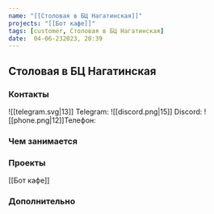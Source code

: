 ```yaml
---
name: "[[Столовая в БЦ Нагатинская]]"
projects: "[[Бот кафе]]"
tags: [customer, Столовая в БЦ Нагатинская]
date:  04-06-232023, 20:39
---
```


## Столовая в БЦ Нагатинская

### Контакты

![[telegram.svg|13]] Telegram: 
![[discord.png|15]] Discord:
![[phone.png|12]]Телефон:

### Чем занимается

### Проекты

[[Бот кафе]]

### Дополнительно
